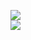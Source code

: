 [![](https://img.shields.io/badge/Made%20With-Github%20Spray-lightgrey.svg?style=for-the-badge&logo=github)](https://github.com/Annihil/github-spray#10468)  
[![](https://i.imgur.com/2DrTn0Z.gif)](https://github.com/Annihil/github-spray)